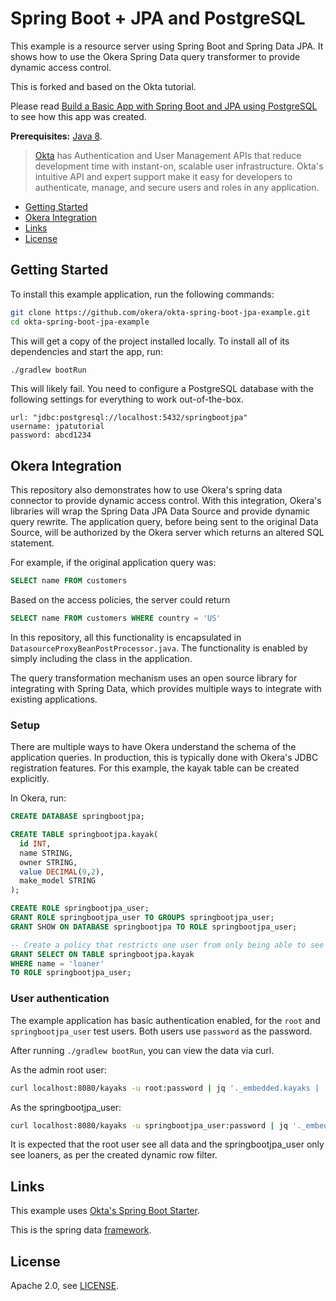 # Spring Boot + JPA and PostgreSQL

This example is a resource server using Spring Boot and Spring Data JPA. It shows how to use the Okera Spring Data query transformer to provide dynamic access control.

This is forked and based on the Okta tutorial.

Please read [Build a Basic App with Spring Boot and JPA using PostgreSQL](https://developer.okta.com/blog/2018/12/13/build-basic-app-spring-boot-jpa) to see how this app was created.

**Prerequisites:** [Java 8](http://www.oracle.com/technetwork/java/javase/downloads/jdk8-downloads-2133151.html).

> [Okta](https://developer.okta.com/) has Authentication and User Management APIs that reduce development time with instant-on, scalable user infrastructure. Okta's intuitive API and expert support make it easy for developers to authenticate, manage, and secure users and roles in any application.

* [Getting Started](#getting-started)
* [Okera Integration](#okera-integration)
* [Links](#links)
* [License](#license)

## Getting Started

To install this example application, run the following commands:

```bash
git clone https://github.com/okera/okta-spring-boot-jpa-example.git
cd okta-spring-boot-jpa-example
```

This will get a copy of the project installed locally. To install all of its dependencies and start the app, run:
 
```bash
./gradlew bootRun
```

This will likely fail. You need to configure a PostgreSQL database with the following settings for everything to work out-of-the-box.

    url: "jdbc:postgresql://localhost:5432/springbootjpa"
    username: jpatutorial
    password: abcd1234

## Okera Integration

This repository also demonstrates how to use Okera's spring data connector to provide dynamic access control. With this integration, Okera's libraries will wrap the Spring Data JPA Data Source and provide dynamic query rewrite. The application query, before being sent to the original Data Source, will be authorized by the Okera server which returns an altered SQL statement. 

For example, if the original application query was:

```sql
SELECT name FROM customers
```

Based on the access policies, the server could return
```sql
SELECT name FROM customers WHERE country = 'US'
```

In this repository, all this functionality is encapsulated in `DatasourceProxyBeanPostProcessor.java`. The functionality is enabled by simply including the class in the application.

The query transformation mechanism uses an open source library for integrating with Spring Data, which provides multiple ways to integrate with existing applications.

### Setup

There are multiple ways to have Okera understand the schema of the application queries. In production, this is typically done with Okera's JDBC registration features. For this example, the kayak table can be created explicitly.

In Okera, run:

```sql
CREATE DATABASE springbootjpa;

CREATE TABLE springbootjpa.kayak(
  id INT,
  name STRING,
  owner STRING,
  value DECIMAL(9,2),
  make_model STRING
);

CREATE ROLE springbootjpa_user;
GRANT ROLE springbootjpa_user TO GROUPS springbootjpa_user;
GRANT SHOW ON DATABASE springbootjpa TO ROLE springbootjpa_user;

-- Create a policy that restricts one user from only being able to see 'loaner' kayaks.
GRANT SELECT ON TABLE springbootjpa.kayak
WHERE name = 'loaner'
TO ROLE springbootjpa_user;
```

### User authentication

The example application has basic authentication enabled, for the `root` and `springbootjpa_user` test users. Both users use `password` as the password. 

After running `./gradlew bootRun`, you can view the data via curl.

As the admin root user:

```bash
curl localhost:8080/kayaks -u root:password | jq '._embedded.kayaks | .[] | "Owner=\(.owner) name=\(.name) model=\(.makeModel) value=\(.value)"'
```

As the springbootjpa_user:

```bash
curl localhost:8080/kayaks -u springbootjpa_user:password | jq '._embedded.kayaks | .[] | "Owner=\(.owner) name=\(.name) model=\(.makeModel) value=\(.value)"'
```

It is expected that the root user see all data and the springbootjpa_user only see loaners, as per the created dynamic row filter.

## Links

This example uses [Okta's Spring Boot Starter](https://github.com/okta/okta-spring-boot).

This is the spring data [framework](http://ttddyy.github.io/datasource-proxy/docs/current/user-guide/).

## License

Apache 2.0, see [LICENSE](LICENSE).
